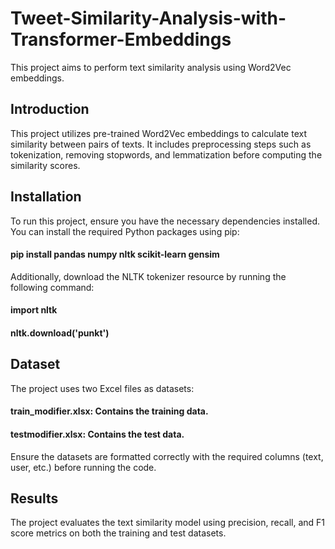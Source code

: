 # Tweet-Similarity-Analysis-with-Transformer-Embeddings
This project aims to perform text similarity analysis using Word2Vec embeddings.
## Introduction
This project utilizes pre-trained Word2Vec embeddings to calculate text similarity between pairs of texts. It includes preprocessing steps such as tokenization, removing stopwords, and lemmatization before computing the similarity scores.
## Installation
To run this project, ensure you have the necessary dependencies installed. You can install the required Python packages using pip:

####                      pip install pandas numpy nltk scikit-learn gensim
Additionally, download the NLTK tokenizer resource by running the following command:

####        import nltk
####        nltk.download('punkt')


## Dataset
The project uses two Excel files as datasets:

#### train_modifier.xlsx: Contains the training data.
#### testmodifier.xlsx: Contains the test data.
Ensure the datasets are formatted correctly with the required columns (text, user, etc.) before running the code.

## Results
The project evaluates the text similarity model using precision, recall, and F1 score metrics on both the training and test datasets. 

